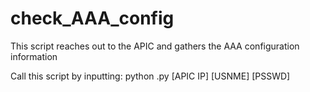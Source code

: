# check_AAA_config
This script reaches out to the APIC and gathers the AAA configuration information

Call this script by inputting: python <scriptname>.py [APIC IP] [USNME] [PSSWD]
